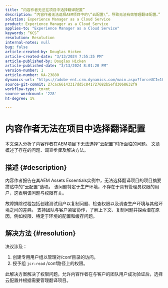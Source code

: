 ```yaml
---
title: “内容作者无法在项目中选择翻译配置”
description: “内容作者无法选择AEM项目中的\“云配置\”，导致无法有效管理翻译配置。”
solution: Experience Manager as a Cloud Service
product: Experience Manager as a Cloud Service
applies-to: "Experience Manager as a Cloud Service"
keywords: “KCS”
resolution: Resolution
internal-notes: null
bug: false
article-created-by: Douglas Hicken
article-created-date: "3/13/2024 7:55:35 PM"
article-published-by: Douglas Hicken
article-published-date: "3/13/2024 8:01:20 PM"
version-number: 1
article-number: KA-23880
dynamics-url: "https://adobe-ent.crm.dynamics.com/main.aspx?forceUCI=1&pagetype=entityrecord&etn=knowledgearticle&id=f33498a3-73e1-ee11-904d-6045bd006704"
source-git-commit: 27cac66143317dd5c841727682b5efd3068632f9
workflow-type: tm+mt
source-wordcount: '228'
ht-degree: 1%

---
```


# 内容作者无法在项目中选择翻译配置


本文深入分析了内容作者在AEM项目下无法选择“云配置”时所面临的问题。 文章概述了存在的问题、调查步骤及解决方法。

## 描述 {#description}


内容作者报告在其AEM Assets Essentials实例中，无法选择翻译项目的项目摘要拼贴中的“云配置”选项。 该问题特定于生产环境，不存在于具有管理员权限的用户，这表明该问题与权限有关。

故障排除过程包括创建测试用户以复制问题、检查权限以及调查生产环境与其他环境之间的差异。 支持团队与客户紧密协作，了解上下文、复制问题并探索潜在原因，例如权限、特定于环境的配置和缓存问题。


## 解决方法 {#resolution}


决议涉及：

1. 创建专用用户组以管理对/conf目录的访问。
2. 授予组 `jcr:read` /conf路径上的权限。


此解决方案解决了权限问题，允许内容作者在与客户的团队用户成功验证后，选择云配置并根据需要管理翻译项目。
